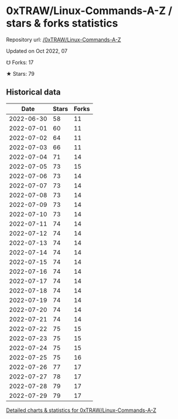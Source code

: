 # 0xTRAW/Linux-Commands-A-Z / stars & forks statistics

Repository url: [/0xTRAW/Linux-Commands-A-Z](https://github.com/0xTRAW/Linux-Commands-A-Z)

Updated on Oct 2022, 07

☋ Forks: 17

★ Stars: 79

## Historical data
| Date | Stars | Forks |
|------|-------|-------|
| 2022-06-30 | 58 | 11 | 
| 2022-07-01 | 60 | 11 | 
| 2022-07-02 | 64 | 11 | 
| 2022-07-03 | 66 | 11 | 
| 2022-07-04 | 71 | 14 | 
| 2022-07-05 | 73 | 15 | 
| 2022-07-06 | 73 | 14 | 
| 2022-07-07 | 73 | 14 | 
| 2022-07-08 | 73 | 14 | 
| 2022-07-09 | 73 | 14 | 
| 2022-07-10 | 73 | 14 | 
| 2022-07-11 | 74 | 14 | 
| 2022-07-12 | 74 | 14 | 
| 2022-07-13 | 74 | 14 | 
| 2022-07-14 | 74 | 14 | 
| 2022-07-15 | 74 | 14 | 
| 2022-07-16 | 74 | 14 | 
| 2022-07-17 | 74 | 14 | 
| 2022-07-18 | 74 | 14 | 
| 2022-07-19 | 74 | 14 | 
| 2022-07-20 | 74 | 14 | 
| 2022-07-21 | 74 | 14 | 
| 2022-07-22 | 75 | 15 | 
| 2022-07-23 | 75 | 15 | 
| 2022-07-24 | 75 | 15 | 
| 2022-07-25 | 75 | 16 | 
| 2022-07-26 | 77 | 17 | 
| 2022-07-27 | 78 | 17 | 
| 2022-07-28 | 79 | 17 | 
| 2022-07-29 | 79 | 17 | 


[Detailed charts & statistics for 0xTRAW/Linux-Commands-A-Z](https://reviewgithub.com/rep/0xTRAW/Linux-Commands-A-Z)
